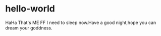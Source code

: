 # hello-world
HaHa That's ME
FF I need to sleep now.Have a good night,hope you can dream your goddness.
